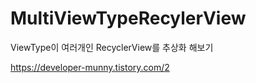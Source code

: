 # MultiViewTypeRecylerView
ViewType이 여러개인 RecyclerView를 추상화 해보기

https://developer-munny.tistory.com/2

